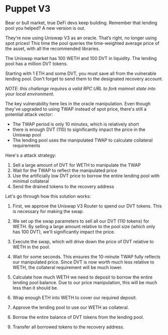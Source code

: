 # Puppet V3

Bear or bull market, true DeFi devs keep building. Remember that lending pool you helped? A new version is out.

They’re now using Uniswap V3 as an oracle. That’s right, no longer using spot prices! This time the pool queries the time-weighted average price of the asset, with all the recommended libraries.

The Uniswap market has 100 WETH and 100 DVT in liquidity. The lending pool has a million DVT tokens.

Starting with 1 ETH and some DVT, you must save all from the vulnerable lending pool. Don't forget to send them to the designated recovery account.

_NOTE: this challenge requires a valid RPC URL to fork mainnet state into your local environment._



The key vulnerability here lies in the oracle manipulation. Even though they've upgraded to using TWAP instead of spot price, there's still a potential attack vector:

- The TWAP period is only 10 minutes, which is relatively short
- there is enough DVT (110) to significantly impact the price in the Uniswap pool
- The lending pool uses the manipulated TWAP to calculate collateral requirements

Here's a attack strategy:

1. Sell a large amount of DVT for WETH to manipulate the TWAP
2. Wait for the TWAP to reflect the manipulated price
3. Use the artificially low DVT price to borrow the entire lending pool with minimal collateral
4. Send the drained tokens to the recovery address

Let's go through how this solution works:

1. First, we approve the Uniswap V3 Router to spend our DVT tokens. This is necessary for making the swap.

2. We set up the swap parameters to sell all our DVT (110 tokens) for WETH. By selling a large amount relative to the pool size (which only has 100 DVT), we'll significantly impact the price.

3. Execute the swap, which will drive down the price of DVT relative to WETH in the pool.

4. Wait for some seconds. This ensures the 10-minute TWAP fully reflects our manipulated price. Since DVT is now worth much less relative to WETH, the collateral requirement will be much lower.

5. Calculate how much WETH we need to deposit to borrow the entire lending pool balance. Due to our price manipulation, this will be much less than it should be.

6. Wrap enough ETH into WETH to cover our required deposit.

7. Approve the lending pool to use our WETH as collateral.

8. Borrow the entire balance of DVT tokens from the lending pool.

9. Transfer all borrowed tokens to the recovery address.
